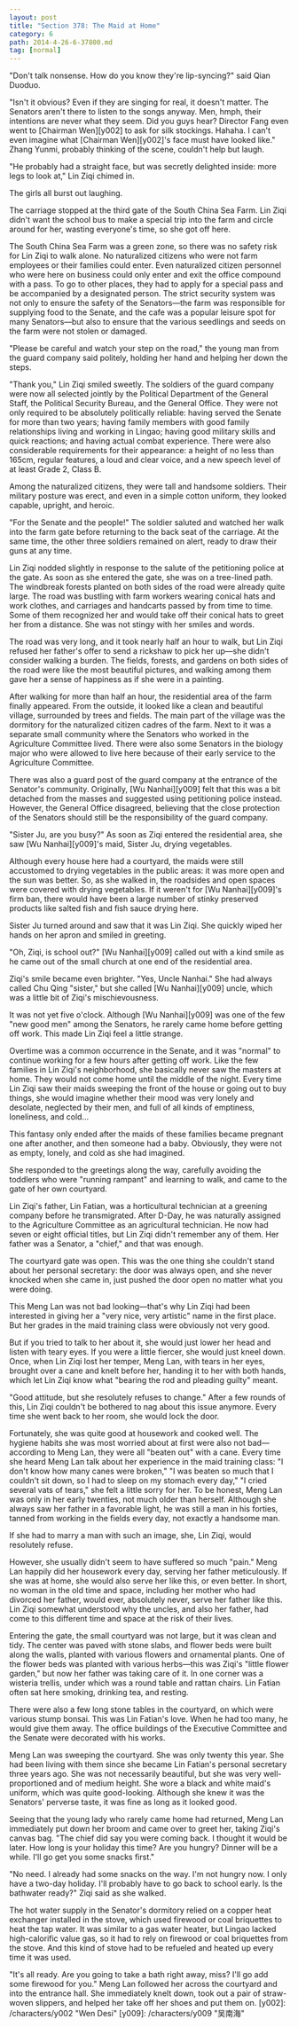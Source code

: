 ```yaml
---
layout: post
title: "Section 378: The Maid at Home"
category: 6
path: 2014-4-26-6-37800.md
tag: [normal]
---
```


"Don't talk nonsense. How do you know they're lip-syncing?" said Qian Duoduo.

"Isn't it obvious? Even if they are singing for real, it doesn't matter. The Senators aren't there to listen to the songs anyway. Men, hmph, their intentions are never what they seem. Did you guys hear? Director Fang even went to [Chairman Wen][y002] to ask for silk stockings. Hahaha. I can't even imagine what [Chairman Wen][y002]'s face must have looked like." Zhang Yunmi, probably thinking of the scene, couldn't help but laugh.

"He probably had a straight face, but was secretly delighted inside: more legs to look at," Lin Ziqi chimed in.

The girls all burst out laughing.

The carriage stopped at the third gate of the South China Sea Farm. Lin Ziqi didn't want the school bus to make a special trip into the farm and circle around for her, wasting everyone's time, so she got off here.

The South China Sea Farm was a green zone, so there was no safety risk for Lin Ziqi to walk alone. No naturalized citizens who were not farm employees or their families could enter. Even naturalized citizen personnel who were here on business could only enter and exit the office compound with a pass. To go to other places, they had to apply for a special pass and be accompanied by a designated person. The strict security system was not only to ensure the safety of the Senators—the farm was responsible for supplying food to the Senate, and the cafe was a popular leisure spot for many Senators—but also to ensure that the various seedlings and seeds on the farm were not stolen or damaged.

"Please be careful and watch your step on the road," the young man from the guard company said politely, holding her hand and helping her down the steps.

"Thank you," Lin Ziqi smiled sweetly. The soldiers of the guard company were now all selected jointly by the Political Department of the General Staff, the Political Security Bureau, and the General Office. They were not only required to be absolutely politically reliable: having served the Senate for more than two years; having family members with good family relationships living and working in Lingao; having good military skills and quick reactions; and having actual combat experience. There were also considerable requirements for their appearance: a height of no less than 165cm, regular features, a loud and clear voice, and a new speech level of at least Grade 2, Class B.

Among the naturalized citizens, they were tall and handsome soldiers. Their military posture was erect, and even in a simple cotton uniform, they looked capable, upright, and heroic.

"For the Senate and the people!" The soldier saluted and watched her walk into the farm gate before returning to the back seat of the carriage. At the same time, the other three soldiers remained on alert, ready to draw their guns at any time.

Lin Ziqi nodded slightly in response to the salute of the petitioning police at the gate. As soon as she entered the gate, she was on a tree-lined path. The windbreak forests planted on both sides of the road were already quite large. The road was bustling with farm workers wearing conical hats and work clothes, and carriages and handcarts passed by from time to time. Some of them recognized her and would take off their conical hats to greet her from a distance. She was not stingy with her smiles and words.

The road was very long, and it took nearly half an hour to walk, but Lin Ziqi refused her father's offer to send a rickshaw to pick her up—she didn't consider walking a burden. The fields, forests, and gardens on both sides of the road were like the most beautiful pictures, and walking among them gave her a sense of happiness as if she were in a painting.

After walking for more than half an hour, the residential area of the farm finally appeared. From the outside, it looked like a clean and beautiful village, surrounded by trees and fields. The main part of the village was the dormitory for the naturalized citizen cadres of the farm. Next to it was a separate small community where the Senators who worked in the Agriculture Committee lived. There were also some Senators in the biology major who were allowed to live here because of their early service to the Agriculture Committee.

There was also a guard post of the guard company at the entrance of the Senator's community. Originally, [Wu Nanhai][y009] felt that this was a bit detached from the masses and suggested using petitioning police instead. However, the General Office disagreed, believing that the close protection of the Senators should still be the responsibility of the guard company.

"Sister Ju, are you busy?" As soon as Ziqi entered the residential area, she saw [Wu Nanhai][y009]'s maid, Sister Ju, drying vegetables.

Although every house here had a courtyard, the maids were still accustomed to drying vegetables in the public areas: it was more open and the sun was better. So, as she walked in, the roadsides and open spaces were covered with drying vegetables. If it weren't for [Wu Nanhai][y009]'s firm ban, there would have been a large number of stinky preserved products like salted fish and fish sauce drying here.

Sister Ju turned around and saw that it was Lin Ziqi. She quickly wiped her hands on her apron and smiled in greeting.

"Oh, Ziqi, is school out?" [Wu Nanhai][y009] called out with a kind smile as he came out of the small church at one end of the residential area.

Ziqi's smile became even brighter. "Yes, Uncle Nanhai." She had always called Chu Qing "sister," but she called [Wu Nanhai][y009] uncle, which was a little bit of Ziqi's mischievousness.

It was not yet five o'clock. Although [Wu Nanhai][y009] was one of the few "new good men" among the Senators, he rarely came home before getting off work. This made Lin Ziqi feel a little strange.

Overtime was a common occurrence in the Senate, and it was "normal" to continue working for a few hours after getting off work. Like the few families in Lin Ziqi's neighborhood, she basically never saw the masters at home. They would not come home until the middle of the night. Every time Lin Ziqi saw their maids sweeping the front of the house or going out to buy things, she would imagine whether their mood was very lonely and desolate, neglected by their men, and full of all kinds of emptiness, loneliness, and cold...

This fantasy only ended after the maids of these families became pregnant one after another, and then someone had a baby. Obviously, they were not as empty, lonely, and cold as she had imagined.

She responded to the greetings along the way, carefully avoiding the toddlers who were "running rampant" and learning to walk, and came to the gate of her own courtyard.

Lin Ziqi's father, Lin Fatian, was a horticultural technician at a greening company before he transmigrated. After D-Day, he was naturally assigned to the Agriculture Committee as an agricultural technician. He now had seven or eight official titles, but Lin Ziqi didn't remember any of them. Her father was a Senator, a "chief," and that was enough.

The courtyard gate was open. This was the one thing she couldn't stand about her personal secretary: the door was always open, and she never knocked when she came in, just pushed the door open no matter what you were doing.

This Meng Lan was not bad looking—that's why Lin Ziqi had been interested in giving her a "very nice, very artistic" name in the first place. But her grades in the maid training class were obviously not very good.

But if you tried to talk to her about it, she would just lower her head and listen with teary eyes. If you were a little fiercer, she would just kneel down. Once, when Lin Ziqi lost her temper, Meng Lan, with tears in her eyes, brought over a cane and knelt before her, handing it to her with both hands, which let Lin Ziqi know what "bearing the rod and pleading guilty" meant.

"Good attitude, but she resolutely refuses to change." After a few rounds of this, Lin Ziqi couldn't be bothered to nag about this issue anymore. Every time she went back to her room, she would lock the door.

Fortunately, she was quite good at housework and cooked well. The hygiene habits she was most worried about at first were also not bad—according to Meng Lan, they were all "beaten out" with a cane. Every time she heard Meng Lan talk about her experience in the maid training class: "I don't know how many canes were broken," "I was beaten so much that I couldn't sit down, so I had to sleep on my stomach every day," "I cried several vats of tears," she felt a little sorry for her. To be honest, Meng Lan was only in her early twenties, not much older than herself. Although she always saw her father in a favorable light, he was still a man in his forties, tanned from working in the fields every day, not exactly a handsome man.

If she had to marry a man with such an image, she, Lin Ziqi, would resolutely refuse.

However, she usually didn't seem to have suffered so much "pain." Meng Lan happily did her housework every day, serving her father meticulously. If she was at home, she would also serve her like this, or even better. In short, no woman in the old time and space, including her mother who had divorced her father, would ever, absolutely never, serve her father like this. Lin Ziqi somewhat understood why the uncles, and also her father, had come to this different time and space at the risk of their lives.

Entering the gate, the small courtyard was not large, but it was clean and tidy. The center was paved with stone slabs, and flower beds were built along the walls, planted with various flowers and ornamental plants. One of the flower beds was planted with various herbs—this was Ziqi's "little flower garden," but now her father was taking care of it. In one corner was a wisteria trellis, under which was a round table and rattan chairs. Lin Fatian often sat here smoking, drinking tea, and resting.

There were also a few long stone tables in the courtyard, on which were various stump bonsai. This was Lin Fatian's love. When he had too many, he would give them away. The office buildings of the Executive Committee and the Senate were decorated with his works.

Meng Lan was sweeping the courtyard. She was only twenty this year. She had been living with them since she became Lin Fatian's personal secretary three years ago. She was not necessarily beautiful, but she was very well-proportioned and of medium height. She wore a black and white maid's uniform, which was quite good-looking. Although she knew it was the Senators' perverse taste, it was fine as long as it looked good.

Seeing that the young lady who rarely came home had returned, Meng Lan immediately put down her broom and came over to greet her, taking Ziqi's canvas bag. "The chief did say you were coming back. I thought it would be later. How long is your holiday this time? Are you hungry? Dinner will be a while. I'll go get you some snacks first."

"No need. I already had some snacks on the way. I'm not hungry now. I only have a two-day holiday. I'll probably have to go back to school early. Is the bathwater ready?" Ziqi said as she walked.

The hot water supply in the Senator's dormitory relied on a copper heat exchanger installed in the stove, which used firewood or coal briquettes to heat the tap water. It was similar to a gas water heater, but Lingao lacked high-calorific value gas, so it had to rely on firewood or coal briquettes from the stove. And this kind of stove had to be refueled and heated up every time it was used.

"It's all ready. Are you going to take a bath right away, miss? I'll go add some firewood for you." Meng Lan followed her across the courtyard and into the entrance hall. She immediately knelt down, took out a pair of straw-woven slippers, and helped her take off her shoes and put them on.
[y002]: /characters/y002 "Wen Desi"
[y009]: /characters/y009 "吴南海"